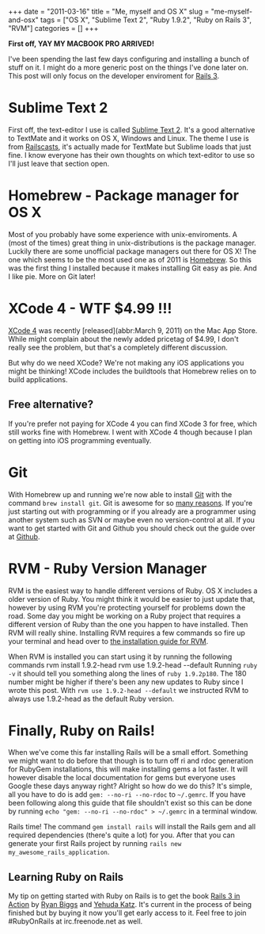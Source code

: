 +++ 
date = "2011-03-16"
title = "Me, myself and OS X"
slug = "me-myself-and-osx"
tags = ["OS X", "Sublime Text 2", "Ruby 1.9.2", "Ruby on Rails 3", "RVM"]
categories = []
+++

**First off, YAY MY MACBOOK PRO ARRIVED!**

I've been spending the last few days configuring and installing a bunch of stuff on it. I might do a more generic post on the things I've done later on. This post will only focus on the developer enviroment for [Rails 3](http://rubyonrails.org).

# Sublime Text 2
First off, the text-editor I use is called [Sublime Text 2](http://www.sublimetext.com/2). It's a good alternative to TextMate and it works on OS X, Windows and Linux. The theme I use is from [Railscasts](http://railscasts.com/about), it's actually made for TextMate but Sublime loads that just fine. I know everyone has their own thoughts on which text-editor to use so I'll just leave that section open.

# Homebrew - Package manager for OS X
Most of you probably have some experience with unix-enviroments. A (most of the times) great thing in unix-distributions is the package manager. Luckily there are some unofficial package managers out there for OS X! The one which seems to be the most used one as of 2011 is [Homebrew](https://github.com/mxcl/homebrew). So this was the first thing I installed because it makes installing Git easy as pie. And I like pie. More on Git later!

# XCode 4 - WTF $4.99 !!!
[XCode 4](http://itunes.apple.com/us/app/xcode/id422352214?mt=12&v0=WWW-NAUS-ITUHOME-NEWAPPLICATIONS&ign-mpt=uo%3D2) was recently [released](abbr:March 9, 2011) on the Mac App Store. While might complain about the newly added pricetag of $4.99, I don't really see the problem, but that's a completely different discussion. 

But why do we need XCode? We're not making any iOS applications you might be thinking! XCode includes the buildtools that Homebrew relies on to build applications. 

## Free alternative?
If you're prefer not paying for XCode 4 you can find XCode 3 for free, which still works fine with Homebrew. I went with XCode 4 though because I plan on getting into iOS programming eventually.

# Git
With Homebrew up and running we're now able to install [Git](http://git-scm.com) with the command `brew install git`. Git is awesome for so [many reasons](http://whygitisbetterthanx.com). If you're just starting out with programming or if you already are a programmer using another system such as SVN or maybe even no version-control at all. If you want to get started with Git and Github you should check out the guide over at [Github](http://help.github.com/set-up-git-redirect).

# RVM - Ruby Version Manager
RVM is the easiest way to handle different versions of Ruby. OS X includes a older version of Ruby. You might think it would be easier to just update that, however by using RVM you're protecting yourself for problems down the road. Some day you might be working on a Ruby project that requires a different version of Ruby than the one you happen to have installed. Then RVM will really shine. Installing RVM requires a few commands so fire up your terminal and head over to [the installation guide for RVM](http://rvm.beginrescueend.com/rvm/install).

When RVM is installed you can start using it by running the following commands
    rvm install 1.9.2-head
    rvm use 1.9.2-head --default
Running `ruby -v` it should tell you something along the lines of `ruby 1.9.2p180`. The 180 number might be higher if there's been any new updates to Ruby since I wrote this post. With `rvm use 1.9.2-head --default` we instructed RVM to always use 1.9.2-head as the default Ruby version.

# Finally, Ruby on Rails!
When we've come this far installing Rails will be a small effort. Something we might want to do before that though is to turn off ri and rdoc generation for RubyGem installations, this will make installing gems a lot faster. It will however disable the local documentation for gems but everyone uses Google these days anyway right? Alright so how do we do this? It's simple, all you have to do is add `gem: --no-ri --no-rdoc` to `~/.gemrc`. If you have been following along this guide that file shouldn't exist so this can be done by running `echo "gem: --no-ri --no-rdoc" > ~/.gemrc` in a terminal window.

Rails time! The command `gem install rails` will install the Rails gem and all required dependencies (there's quite a lot) for you. After that you can generate your first Rails project by running `rails new my_awesome_rails_application`.

## Learning Ruby on Rails
My tip on getting started with Ruby on Rails is to get the book [Rails 3 in Action](http://www.manning.com/katz/) by [Ryan Biggs](http://www.twitter.com/ryanbigg) and [Yehuda Katz](http://www.twitter.com/wycats). It's current in the process of being finished but by buying it now you'll get early access to it. Feel free to join #RubyOnRails at irc.freenode.net as well.